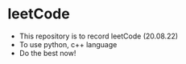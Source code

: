 # leetCode

- This repository is to record leetCode (20.08.22)
- To use python, c++ language
- Do the best now!
